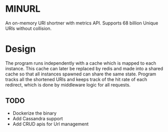 # MINURL
An on-memory URl shortner with metrics API. Supports 68 billion Unique URls without collision. 

# Design
The program runs independently with a cache which is mapped to each instance. This cache can later be replaced by redis and made into a shared cache so that all instances spawned can share the same state. Program tracks all the shortened URls and keeps track of the hit rate of each redirect, which is done by middleware logic for all requests.

## TODO
- Dockerize the binary
- Add Cassandra support
- Add CRUD apis for Url management
